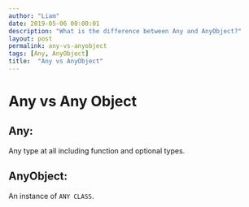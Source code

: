 ```yaml
---
author: "Liam"
date: 2019-05-06 00:00:01
description: "What is the difference between Any and AnyObject?"
layout: post
permalink: any-vs-anyobject
tags: [Any, AnyObject]
title:  "Any vs AnyObject"
---
```


# Any vs Any Object

## Any:
Any type at all including function and optional types.

## AnyObject:
An instance of `ANY CLASS`.
